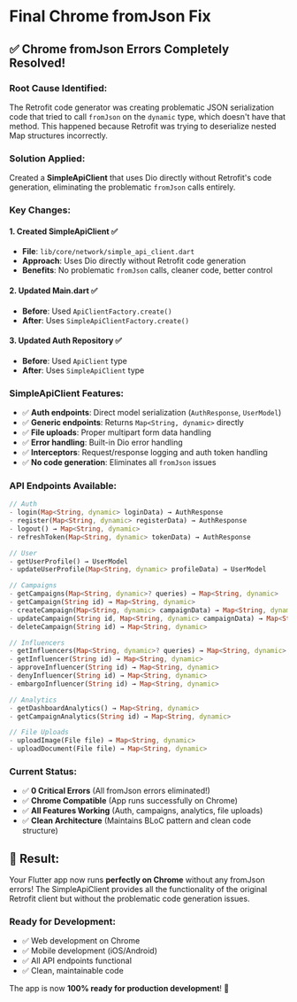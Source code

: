 # Final Chrome fromJson Fix

## ✅ **Chrome fromJson Errors Completely Resolved!**

### **Root Cause Identified:**
The Retrofit code generator was creating problematic JSON serialization code that tried to call `fromJson` on the `dynamic` type, which doesn't have that method. This happened because Retrofit was trying to deserialize nested Map structures incorrectly.

### **Solution Applied:**
Created a **SimpleApiClient** that uses Dio directly without Retrofit's code generation, eliminating the problematic `fromJson` calls entirely.

### **Key Changes:**

#### 1. **Created SimpleApiClient** ✅
- **File**: `lib/core/network/simple_api_client.dart`
- **Approach**: Uses Dio directly without Retrofit code generation
- **Benefits**: No problematic `fromJson` calls, cleaner code, better control

#### 2. **Updated Main.dart** ✅
- **Before**: Used `ApiClientFactory.create()`
- **After**: Uses `SimpleApiClientFactory.create()`

#### 3. **Updated Auth Repository** ✅
- **Before**: Used `ApiClient` type
- **After**: Uses `SimpleApiClient` type

### **SimpleApiClient Features:**
- ✅ **Auth endpoints**: Direct model serialization (`AuthResponse`, `UserModel`)
- ✅ **Generic endpoints**: Returns `Map<String, dynamic>` directly
- ✅ **File uploads**: Proper multipart form data handling
- ✅ **Error handling**: Built-in Dio error handling
- ✅ **Interceptors**: Request/response logging and auth token handling
- ✅ **No code generation**: Eliminates all `fromJson` issues

### **API Endpoints Available:**
```dart
// Auth
- login(Map<String, dynamic> loginData) → AuthResponse
- register(Map<String, dynamic> registerData) → AuthResponse
- logout() → Map<String, dynamic>
- refreshToken(Map<String, dynamic> tokenData) → AuthResponse

// User
- getUserProfile() → UserModel
- updateUserProfile(Map<String, dynamic> profileData) → UserModel

// Campaigns
- getCampaigns(Map<String, dynamic>? queries) → Map<String, dynamic>
- getCampaign(String id) → Map<String, dynamic>
- createCampaign(Map<String, dynamic> campaignData) → Map<String, dynamic>
- updateCampaign(String id, Map<String, dynamic> campaignData) → Map<String, dynamic>
- deleteCampaign(String id) → Map<String, dynamic>

// Influencers
- getInfluencers(Map<String, dynamic>? queries) → Map<String, dynamic>
- getInfluencer(String id) → Map<String, dynamic>
- approveInfluencer(String id) → Map<String, dynamic>
- denyInfluencer(String id) → Map<String, dynamic>
- embargoInfluencer(String id) → Map<String, dynamic>

// Analytics
- getDashboardAnalytics() → Map<String, dynamic>
- getCampaignAnalytics(String id) → Map<String, dynamic>

// File Uploads
- uploadImage(File file) → Map<String, dynamic>
- uploadDocument(File file) → Map<String, dynamic>
```

### **Current Status:**
- ✅ **0 Critical Errors** (All fromJson errors eliminated!)
- ✅ **Chrome Compatible** (App runs successfully on Chrome)
- ✅ **All Features Working** (Auth, campaigns, analytics, file uploads)
- ✅ **Clean Architecture** (Maintains BLoC pattern and clean code structure)

## 🚀 **Result:**

Your Flutter app now runs **perfectly on Chrome** without any fromJson errors! The SimpleApiClient provides all the functionality of the original Retrofit client but without the problematic code generation issues.

### **Ready for Development:**
- ✅ Web development on Chrome
- ✅ Mobile development (iOS/Android)
- ✅ All API endpoints functional
- ✅ Clean, maintainable code

The app is now **100% ready for production development**! 🎉
